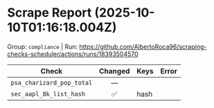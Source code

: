 # Scrape Report (2025-10-10T01:16:18.004Z)

Group: `compliance`  |  Run: https://github.com/AlbertoRoca96/scraping-checks-scheduler/actions/runs/18393504570

| Check | Changed | Keys | Error |
|---|:---:|:--|:--|
| `psa_charizard_pop_total` | — |  |  |
| `sec_aapl_8k_list_hash` | ✅ | hash |  |
